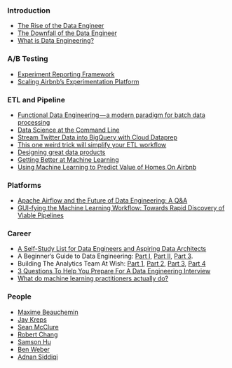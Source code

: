 ### Introduction
- [The Rise of the Data Engineer](https://medium.freecodecamp.org/the-rise-of-the-data-engineer-91be18f1e603)
- [The Downfall of the Data Engineer](https://medium.com/@maximebeauchemin/the-downfall-of-the-data-engineer-5bfb701e5d6b)
- [What is Data Engineering?](https://hackernoon.com/what-is-data-engineering-5334cec027d0)

### A/B Testing

- [Experiment Reporting Framework](https://medium.com/airbnb-engineering/experiment-reporting-framework-4e3fcd29e6c0)
- [Scaling Airbnb’s Experimentation Platform](https://medium.com/airbnb-engineering/https-medium-com-jonathan-parks-scaling-erf-23fd17c91166)

### ETL and Pipeline

- [Functional Data Engineering — a modern paradigm for batch data processing](https://medium.com/@maximebeauchemin/functional-data-engineering-a-modern-paradigm-for-batch-data-processing-2327ec32c42a)
- [Data Science at the Command Line](https://www.datascienceatthecommandline.com/index.html)
- [Stream Twitter Data into BigQuery with Cloud Dataprep](https://medium.com/google-cloud/stream-twitter-data-into-bigquery-with-cloud-dataprep-73aa8998fcc1)
- [This one weird trick will simplify your ETL workflow](https://multithreaded.stitchfix.com/blog/2017/07/06/one-weird-trick/)
- [Designing great data products](https://www.oreilly.com/ideas/drivetrain-approach-data-products)
- [Getting Better at Machine Learning](https://medium.com/@rchang/getting-better-at-machine-learning-16b4dd913a1f)
- [Using Machine Learning to Predict Value of Homes On Airbnb](https://medium.com/airbnb-engineering/using-machine-learning-to-predict-value-of-homes-on-airbnb-9272d3d4739d)

### Platforms
- [Apache Airflow and the Future of Data Engineering: A Q&A](https://medium.com/the-astronomer-journey/airflow-and-the-future-of-data-engineering-a-q-a-266f68d956a9)
- [GUI-fying the Machine Learning Workflow: Towards Rapid Discovery of Viable Pipelines](https://towardsdatascience.com/gui-fying-the-machine-learning-workflow-towards-rapid-discovery-of-viable-pipelines-cab2552c909f)

### Career

- [A Self-Study List for Data Engineers and Aspiring Data Architects](https://blog.treasuredata.com/blog/2016/03/15/self-study-list-for-data-engineers-and-aspiring-data-architects/)
- A Beginner’s Guide to Data Engineering: [Part I](https://medium.com/@rchang/a-beginners-guide-to-data-engineering-part-i-4227c5c457d7), [Part II](https://medium.com/@rchang/a-beginners-guide-to-data-engineering-part-ii-47c4e7cbda71), [Part 3](https://medium.com/@rchang/a-beginners-guide-to-data-engineering-the-series-finale-2cc92ff14b0).
- Building The Analytics Team At Wish: [Part 1](https://medium.com/wish-engineering/scaling-analytics-at-wish-619eacb97d16), [Part 2](https://medium.com/wish-engineering/scaling-the-analytics-team-at-wish-part-2-scaling-data-engineering-6bf7fd842dc2), [Part 3](https://medium.com/wish-engineering/scaling-the-analytics-team-at-wish-part-3-scaling-data-analysis-7562c70e6413), [Part 4](https://medium.com/wish-engineering/scaling-the-analytics-team-at-wish-part-4-recruiting-2a9823b9f5a)
- [3 Questions To Help You Prepare For A Data Engineering Interview](https://towardsdatascience.com/3-questions-you-should-be-able-to-answer-in-a-data-engineering-interview-8dc845785be6)
- [What do machine learning practitioners actually do?](http://www.fast.ai/2018/07/12/auto-ml-1/)

### People
- [Maxime Beauchemin](https://github.com/mistercrunch)
- [Jay Kreps](https://www.linkedin.com/in/jaykreps/)
- [Sean McClure](https://towardsdatascience.com/@seanaaron100)
- [Robert Chang]()
- [Samson Hu](https://medium.com/@samson_hu)
- [Ben Weber]()
- [Adnan Siddiqi](https://medium.com/@pknerd)
